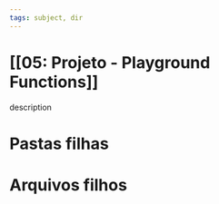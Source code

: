 ```yaml
---
tags: subject, dir
---
```


# [[05: Projeto - Playground Functions]]

description

# Pastas filhas



# Arquivos filhos


